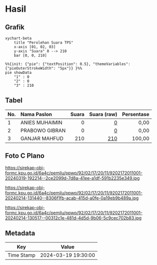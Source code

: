 # Hasil

## Grafik

```mermaid
xychart-beta
    title "Perolehan Suara TPS"
    x-axis [01, 02, 03]
    y-axis "Suara" 0 --> 210
    bar [0, 0, 210]
```

```mermaid
%%{init: {"pie": {"textPosition": 0.5}, "themeVariables": {"pieOuterStrokeWidth": "5px"}} }%%
pie showData
    "1" : 0
    "2" : 0
    "3" : 210
```

## Tabel

| No. | Nama Paslon    | Suara | Suara (raw) | Persentase |
|:--- |:-------------- | -----:| -----------:| ----------:|
| 1   | ANIES MUHAIMIN | 0     | [0][p-1]    | 0,00       |
| 2   | PRABOWO GIBRAN | 0     | [0][p-2]    | 0,00       |
| 3   | GANJAR MAHFUD  | 210   | [210][p-3]  | 100,00     |


[p-1]: https://github.com/gigit-pemilu/pemilu-2024-92-papua-barat/blob/main/pilpres/hitung-suara/sub/92-papua-barat/sub/02-manokwari/sub/17-tanah-rubuh/sub/2011-imhasuma/sub/001-tps/sub/paslon-1.txt
[p-2]: https://github.com/gigit-pemilu/pemilu-2024-92-papua-barat/blob/main/pilpres/hitung-suara/sub/92-papua-barat/sub/02-manokwari/sub/17-tanah-rubuh/sub/2011-imhasuma/sub/001-tps/sub/paslon-2.txt
[p-3]: https://github.com/gigit-pemilu/pemilu-2024-92-papua-barat/blob/main/pilpres/hitung-suara/sub/92-papua-barat/sub/02-manokwari/sub/17-tanah-rubuh/sub/2011-imhasuma/sub/001-tps/sub/paslon-3.txt

## Foto C Plano

https://sirekap-obj-formc.kpu.go.id/6a4c/pemilu/ppwp/92/02/17/20/11/9202172011001-20240319-192214--2ce2099d-7d8a-41ee-a1df-591b2235e349.jpg

https://sirekap-obj-formc.kpu.go.id/6a4c/pemilu/ppwp/92/02/17/20/11/9202172011001-20240214-131440--8306f1fb-acab-415d-a0fe-0a19eb9b489a.jpg

https://sirekap-obj-formc.kpu.go.id/6a4c/pemilu/ppwp/92/02/17/20/11/9202172011001-20240214-130517--00312c1e-481d-4d5d-9b06-5c9cec702b83.jpg


## Metadata

| Key        | Value               |
| ---------- | ------------------- |
| Time Stamp | 2024-03-19 19:30:00 |



